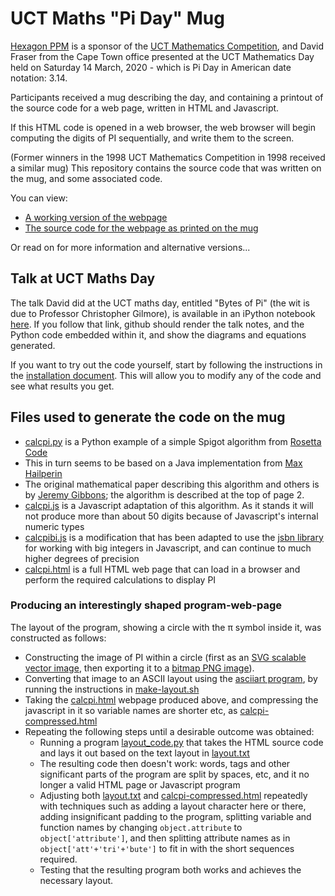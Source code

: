 UCT Maths "Pi Day" Mug
======================

[Hexagon PPM](https://hexagonppm.com/) is a sponsor of the 
[UCT Mathematics Competition](http://www.mth.uct.ac.za/mam/outreach/competition/),
and David Fraser from the Cape Town office presented at the UCT Mathematics Day
held on Saturday 14  March, 2020 - which is Pi Day in American date notation: 3.14.

Participants received a mug describing the day, and containing 
a printout of the source code for a web page, written in HTML and Javascript.

If this HTML code is opened in a web browser, the web browser will begin computing
the digits of PI sequentially, and write them to the screen.

(Former winners in the 1998 UCT Mathematics Competition in 1998 received a similar mug)
This repository contains the source code that was written on the mug, and some associated code.

You can view:

* [A working version of the webpage](https://cdn.rawgit.com/j5int/uct-maths-mug/pi-day-2020/pi-logo.html)
* [The source code for the webpage as printed on the mug](https://raw.githubusercontent.com/j5int/uct-maths-mug/pi-day-2020/pi-logo.html)

Or read on for more information and alternative versions...

Talk at UCT Maths Day
---------------------

The talk David did at the UCT maths day, entitled "Bytes of Pi" (the wit is due to Professor Christopher Gilmore),
is available in an iPython notebook [here](./talk-notes.ipynb). If you follow that link, github should render the
talk notes, and the Python code embedded within it, and show the diagrams and equations generated.

If you want to try out the code yourself, start by following the instructions in the [installation document](./installing.md).
This will allow you to modify any of the code and see what results you get.


Files used to generate the code on the mug
------------------------------------------

* [calcpi.py](calcpi.py) is a Python example of a simple Spigot algorithm from [Rosetta Code](http://rosettacode.org/wiki/Pi#Python)
* This in turn seems to be based on a Java implementation from [Max Hailperin](https://github.com/Max-Hailperin/PiScroll/blob/master/app/src/main/java/edu/gac/mcs/max/piscroll/PiSpigot.java)
* The original mathematical paper describing this algorithm and others is by [Jeremy Gibbons](http://www.cs.ox.ac.uk/people/jeremy.gibbons/publications/spigot.pdf);
  the algorithm is described at the top of page 2. 
* [calcpi.js](calcpi.js) is a Javascript adaptation of this algorithm. As it stands it will not produce more than about 50 digits because of Javascript's internal numeric types
* [calcpibi.js](calcpibi.js) is a modification that has been adapted to use the [jsbn library](http://www-cs-students.stanford.edu/~tjw/jsbn/) for working with big integers in Javascript, and can continue to much higher degrees of precision
* [calcpi.html](calcpi.html) is a full HTML web page that can load in a browser and perform the required calculations to display PI

### Producing an interestingly shaped program-web-page

The layout of the program, showing a circle with the π symbol inside it, was constructed as follows:

* Constructing the image of PI within a circle
  (first as an [SVG scalable vector image](pi-circle.svg), then exporting it to a [bitmap PNG image](./pi-circle.png)). 
* Converting that image to an ASCII layout using the [asciiart program](https://github.com/nodanaonlyzuul/asciiart),
  by running the instructions in [make-layout.sh](make-layout.sh)
* Taking the [calcpi.html](calcpi.html) webpage produced above, and compressing the javascript in it so variable names
  are shorter etc, as [calcpi-compressed.html](calcpi-compressed.html)
* Repeating the following steps until a desirable outcome was obtained:
  - Running a program [layout_code.py](layout_code.py) that takes the HTML source code
    and lays it out based on the text layout in [layout.txt](layout.txt)
  - The resulting code then doesn't work: words, tags and other significant parts of the program are split by spaces, etc, 
    and it no longer a valid HTML page or Javascript program
  - Adjusting both [layout.txt](layout.txt) and [calcpi-compressed.html](calcpi-compressed.html) repeatedly with techniques
    such as adding a layout character here or there, adding insignificant padding to the program,
    splitting variable and function names by changing `object.attribute` to `object['attribute']`, and then splitting
    attribute names as in `object['att'+'tri'+'bute']` to fit in with the short sequences required.
  - Testing that the resulting program both works and achieves the necessary layout.

